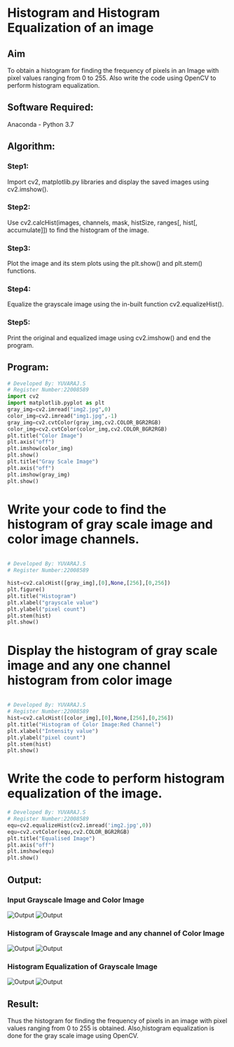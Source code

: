 # Histogram and Histogram Equalization of an image
## Aim
To obtain a histogram for finding the frequency of pixels in an Image with pixel values ranging from 0 to 255. Also write the code using OpenCV to perform histogram equalization.

## Software Required:
Anaconda - Python 3.7

## Algorithm:
### Step1:
Import cv2, matplotlib.py libraries and display the saved images using cv2.imshow(). 

### Step2:
Use cv2.calcHist(images, channels, mask, histSize, ranges[, hist[, accumulate]]) to find the histogram of the image. 

### Step3:
Plot the image and its stem plots using the plt.show() and plt.stem() functions. 

### Step4:


Equalize the grayscale image using the in-built function cv2.equalizeHist().

### Step5:
Print the original and equalized image using cv2.imshow() and end the program. 

## Program:
```python
# Developed By: YUVARAJ.S
# Register Number:22008589
import cv2
import matplotlib.pyplot as plt
gray_img=cv2.imread("img2.jpg",0)
color_img=cv2.imread("img1.jpg",-1)
gray_img=cv2.cvtColor(gray_img,cv2.COLOR_BGR2RGB)
color_img=cv2.cvtColor(color_img,cv2.COLOR_BGR2RGB)
plt.title("Color Image")
plt.axis("off")
plt.imshow(color_img)
plt.show()
plt.title("Gray Scale Image")
plt.axis("off")
plt.imshow(gray_img)
plt.show()
```

# Write your code to find the histogram of gray scale image and color image channels.
```python

# Developed By: YUVARAJ.S
# Register Number:22008589

hist=cv2.calcHist([gray_img],[0],None,[256],[0,256])
plt.figure()
plt.title("Histogram")
plt.xlabel("grayscale value")
plt.ylabel("pixel count")
plt.stem(hist)
plt.show()

```
# Display the histogram of gray scale image and any one channel histogram from color image

```python

# Developed By: YUVARAJ.S
# Register Number:22008589
hist=cv2.calcHist([color_img],[0],None,[256],[0,256])
plt.title("Histogram of Color Image:Red Channel")
plt.xlabel("Intensity value")
plt.ylabel("pixel count")
plt.stem(hist)
plt.show()
```



# Write the code to perform histogram equalization of the image. 

```python
# Developed By: YUVARAJ.S
# Register Number:22008589
equ=cv2.equalizeHist(cv2.imread('img2.jpg',0))
equ=cv2.cvtColor(equ,cv2.COLOR_BGR2RGB)
plt.title("Equalised Image")
plt.axis("off")
plt.imshow(equ)
plt.show()
```
## Output:
### Input Grayscale Image and Color Image
![Output](./1st.png) ![Output](./1st%20black.png)
### Histogram of Grayscale Image and any channel of Color Image
![Output](/1st%20graph.png)
![Output](./wnd%20graph.png)

### Histogram Equalization of Grayscale Image
![Output](./1st%20black.png)
![Output](./last%20img.png)

## Result: 
Thus the histogram for finding the frequency of pixels in an image with pixel values ranging from 0 to 255 is obtained. Also,histogram equalization is done for the gray scale image using OpenCV.
